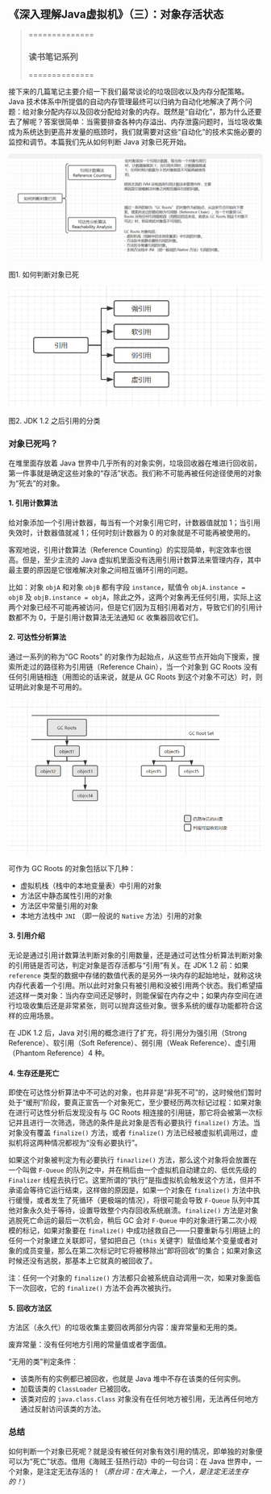 ## 《深入理解Java虚拟机》（三）：对象存活状态

> ==============
>
> ### 读书笔记系列
>
> ==============

接下来的几篇笔记主要介绍一下我们最常谈论的垃圾回收以及内存分配策略。Java 技术体系中所提倡的自动内存管理最终可以归纳为自动化地解决了两个问题：给对象分配内存以及回收分配给对象的内存。既然是“自动化”，那为什么还要去了解呢？答案很简单：当需要排查各种内存溢出、内存泄露问题时，当垃圾收集成为系统达到更高并发量的瓶颈时，我们就需要对这些“自动化”的技术实施必要的监控和调节。本篇我们先从如何判断 Java 对象已死开始。

![](images/jduge_dead_object.png)

图1. 如何判断对象已死

![](images/references.png)

图2. JDK 1.2 之后引用的分类

### 对象已死吗？

在堆里面存放着 Java 世界中几乎所有的对象实例，垃圾回收器在堆进行回收前，第一件事就是确定这些对象的“存活”状态。我们称不可能再被任何途径使用的对象为“死去”的对象。

#### 1. 引用计数算法

给对象添加一个引用计数器，每当有一个对象引用它时，计数器值就加 1；当引用失效时，计数器值就减 1；任何时刻计数器为 0 的对象就是不可能再被使用的。

客观地说，引用计数算法（Reference Counting）的实现简单，判定效率也很高。但是，至少主流的 Java 虚拟机里面没有选用引用计数算法来管理内存，其中最主要的原因是它很难解决对象之间相互循环引用的问题。

比如：对象 `objA` 和对象 `objB` 都有字段 `instance`，赋值令 `objA.instance = objB` 及 `objB.instance = objA`，除此之外，这两个对象再无任何引用，实际上这两个对象已经不可能再被访问，但是它们因为互相引用着对方，导致它们的引用计数都不为 0，于是引用计数算法无法通知 `GC` 收集器回收它们。

#### 2. 可达性分析算法

通过一系列的称为“GC Roots” 的对象作为起始点，从这些节点开始向下搜索，搜索所走过的路径称为引用链（Reference Chain），当一个对象到 GC Roots 没有任何引用链相连（用图论的话来说，就是从 GC Roots 到这个对象不可达）时，则证明此对象是不可用的。

![](images/reachability_analysis.png)

可作为 GC Roots 的对象包括以下几种：

-  虚拟机栈（栈中的本地变量表）中引用的对象
- 方法区中静态属性引用的对象
- 方法区中常量引用的对象
- 本地方法栈中 `JNI` （即一般说的 `Native` 方法）引用的对象

#### 3. 引用介绍 

无论是通过引用计数算法判断对象的引用数量，还是通过可达性分析算法判断对象的引用链是否可达，判定对象是否存活都与“引用”有关。在 JDK 1.2 前：如果 `reference` 类型的数据中存储的数值代表的是另外一块内存的起始地址，就称这块内存代表着一个引用。所以此时对象只有被引用和没被引用两个状态。我们希望描述这样一类对象：当内存空间还足够时，则能保留在内存之中；如果内存空间在进行垃圾收集后还是非常紧张，则可以抛弃这些对象。很多系统的缓存功能都符合这样的应用场景。

在 JDK 1.2 后，Java 对引用的概念进行了扩充，将引用分为强引用（Strong Reference）、软引用（Soft Reference）、弱引用（Weak Reference）、虚引用（Phantom Reference）4 种。

#### 4. 生存还是死亡

即使在可达性分析算法中不可达的对象，也并非是“非死不可”的，这时候他们暂时处于“缓刑”阶段，要真正宣告一个对象死亡，至少要经历两次标记过程：如果对象在进行可达性分析后发现没有与 GC Roots 相连接的引用链，那它将会被第一次标记并且进行一次筛选，筛选的条件是此对象是否有必要执行 `finalize()` 方法。当对象没有覆盖 `finalize()` 方法，或者 `finalize()` 方法已经被虚拟机调用过，虚拟机将这两种情况都视为“没有必要执行”。

如果这个对象被判定为有必要执行 `finazlize()` 方法，那么这个对象将会放置在一个叫做 `F-Queue` 的队列之中，并在稍后由一个虚拟机自动建立的、低优先级的 `Finalizer` 线程去执行它。这里所谓的“执行”是指虚拟机会触发这个方法，但并不承诺会等待它运行结束，这样做的原因是，如果一个对象在 `finalize()` 方法中执行缓慢，或者发生了死循环（更极端的情况），将很可能会导致 `F-Queue` 队列中其他对象永久处于等待，设置导致整个内存回收系统崩溃。`finalize()` 方法是对象逃脱死亡命运的最后一次机会，稍后 GC 会对 `F-Queue` 中的对象进行第二次小规模的标记，如果对象要在 `finalize()` 中成功拯救自己——只要重新与引用链上的任何一个对象建立关联即可，譬如把自己（`this` 关键字）赋值给某个变量或者对象的成员变量，那么在第二次标记时它将被移除出“即将回收”的集合；如果对象这时候还没有逃脱，那基本上它就真的被回收了。

注：任何一个对象的 `finalize()` 方法都只会被系统自动调用一次，如果对象面临下一次回收，它的 `finalize()` 方法不会再次被执行。

#### 5. 回收方法区

方法区（永久代）的垃圾收集主要回收两部分内容：废弃常量和无用的类。

废弃常量：没有任何地方引用的常量值或者字面值。

“无用的类”判定条件：

- 该类所有的实例都已被回收，也就是 Java 堆中不存在该类的任何实例。
- 加载该类的 `ClassLoader` 已被回收。
- 该类对应的 `java.class.Class` 对象没有在任何地方被引用，无法再任何地方通过反射访问该类的方法。

### 总结

如何判断一个对象已死呢？就是没有被任何对象有效引用的情况，即单独的对象便可以为“死亡”状态。借用《海贼王·狂热行动》中的一句台词：在 Java 世界中，一个对象，是注定无法存活的！（*原台词：在大海上，一个人，是注定无法生存的！*）